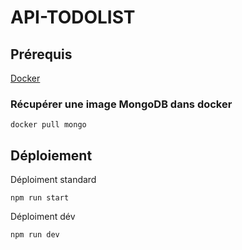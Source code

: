 # API-TODOLIST

## Prérequis
[Docker](https://www.docker.com/)

### Récupérer une image MongoDB dans docker
```
docker pull mongo
```

## Déploiement
Déploiment standard

```
npm run start
```

Déploiment dév
```
npm run dev
```
